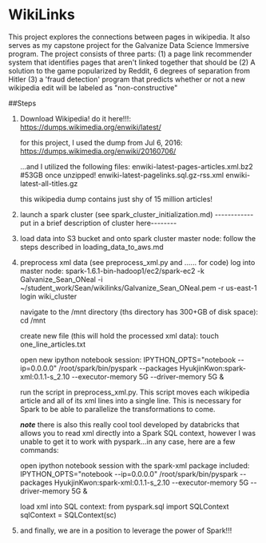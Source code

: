 # WikiLinks
This project explores the connections between pages in wikipedia. It also serves as my capstone project for the Galvanize Data Science Immersive program. The project consists of three parts: (1) a page link recommender system that identifies pages that aren't linked together that should be (2) A solution to the game popularized by Reddit, 6 degrees of separation from Hitler (3) a 'fraud detection' program that predicts whether or not a new wikipedia edit will be labeled as "non-constructive"

##Steps

1)  Download Wikipedia!
    do it here!!!:
    https://dumps.wikimedia.org/enwiki/latest/

    for this project, I used the dump from Jul 6, 2016:
    https://dumps.wikimedia.org/enwiki/20160706/

    ...and I utilized the following files:
        enwiki-latest-pages-articles.xml.bz2 #53GB once unzipped!
        enwiki-latest-pagelinks.sql.gz-rss.xml
        enwiki-latest-all-titles.gz

    this wikipedia dump contains just shy of 15 million articles!

2)  launch a spark cluster (see spark_cluster_initialization.md)
    ------------put in a brief description of cluster here--------

3)  load data into S3 bucket and onto spark cluster master node:
    follow the steps described in loading_data_to_aws.md

4)  preprocess xml data (see preprocess_xml.py and ...... for code)
    log into master node:
    spark-1.6.1-bin-hadoop1/ec2/spark-ec2 -k Galvanize_Sean_ONeal -i ~/student_work/Sean/wikilinks/Galvanize_Sean_ONeal.pem -r us-east-1 login wiki_cluster

    navigate to the /mnt directory (ths directory has 300+GB of disk space):
    cd /mnt

    create new file (this will hold the processed xml data):
    touch one_line_articles.txt

    open new ipython notebook session:
    IPYTHON_OPTS="notebook --ip=0.0.0.0" /root/spark/bin/pyspark --packages HyukjinKwon:spark-xml:0.1.1-s_2.10 --executor-memory 5G --driver-memory 5G &

    run the script in preprocess_xml.py. This script moves each wikipedia article and all of its xml lines into a single line. This is necessary for Spark to be able to parallelize the transformations to come.

    ***note*** there is also this really cool tool developed by databricks that allows you to read xml directly into a Spark SQL context, however I was unable to get it to work with pyspark...in any case, here are a few commands:

    open ipython notebook session with the spark-xml package included:
    IPYTHON_OPTS="notebook --ip=0.0.0.0" /root/spark/bin/pyspark --packages HyukjinKwon:spark-xml:0.1.1-s_2.10 --executor-memory 5G --driver-memory 5G &

    load xml into SQL context:
    from pyspark.sql import SQLContext
    sqlContext = SQLContext(sc)

5)  and finally, we are in a position to leverage the power of Spark!!!
